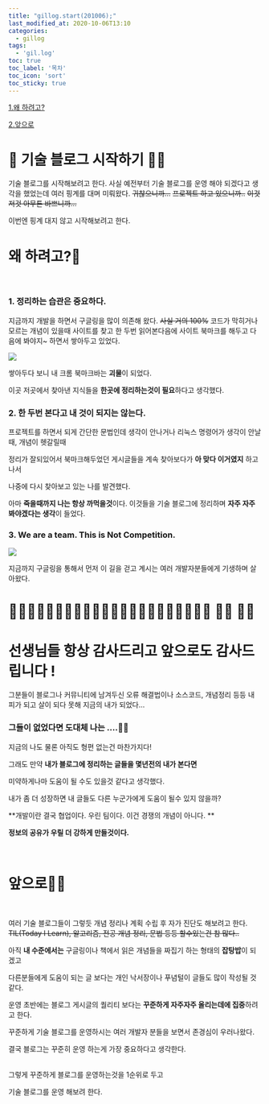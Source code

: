 ```yaml
---
title: "gillog.start(201006);"
last_modified_at: 2020-10-06T13:10
categories: 
  - gillog
tags: 
  - 'gil.log'
toc: true
toc_label: '목차'
toc_icon: 'sort'
toc_sticky: true
---
```


[1.왜 하려고?](#왜-하려고)

[2.앞으로](#앞으로)
<br/>

# 🚶‍ 기술 블로그 시작하기  🏃‍♂️


기술 블로그를 시작해보려고 한다.
사실 예전부터 기술 블로그를 운영 해야 되겠다고 생각을 했었는데
여러 핑계를 대며 미뤄왔다.
~~귀찮으니까...~~ ~~프로젝트 하고 있으니까..~~ ~~이것저것 아무튼 바쁘니까...~~


이번엔 핑계 대지 않고 시작해보려고 한다.

# 왜 하려고?🤔
<br/>

### 1. 정리하는 습관은 중요하다.

지금까지 개발을 하면서 구글링을 많이 의존해 왔다. ~~사실 거의 100%~~
코드가 막히거나 모르는 개념이 있을때 사이트를 찾고
한 두번 읽어본다음에 사이트 북마크를 해두고 
다음에 봐야지~ 하면서 쌓아두고 있었다.


![](https://images.velog.io/images/gillog/post/80126867-2696-405f-990d-82417aad70e8/1.png)

쌓아두다 보니 내 크롬 북마크바는 **괴물**이 되었다.


이곳 저곳에서 찾아낸 지식들을 **한곳에 정리하는것이 필요**하다고 생각했다.
<br/>

### 2. 한 두번 본다고 내 것이 되지는 않는다.

프로젝트를 하면서 되게 간단한 문법인데 생각이 안나거나
리눅스 명령어가 생각이 안날때, 개념이 헷갈릴때


정리가 잘되있어서 북마크해두었던 게시글들을 
계속 찾아보다가 **아 맞다 이거였지** 하고나서 

나중에 다시 찾아보고 있는 나를 발견했다.

아마 **죽을때까지 나는 항상 까먹을것**이다.
이것들을 기술 블로그에 정리하며 
**자주 자주 봐야겠다는 생각**이 들었다.
<br/>

### 3. We are a team. This is Not Competition.


![](https://images.velog.io/images/gillog/post/fd13bb7a-ddf6-40b6-ac3b-8cbf58b9f711/20471_8220_025.jpg)


지금까지 구글링을 통해서 먼저 이 길을 걷고 계시는 여러 개발자분들에게 기생하며 살아왔다.
# 🙇‍♂️🙇‍♂️🙇‍♂️🙇‍♂️🙇‍♂️🙇‍♂️🙇‍♂️🙇‍♂️🙇‍♂️🙇‍♂️🙇‍♂️ 🙇‍♂️ 🙇‍♂️ 

# 선생님들 항상 감사드리고 앞으로도 감사드립니다 !



그분들이 블로그나 커뮤니티에 남겨두신 오류 해결법이나 소스코드, 개념정리 등등
내 피가 되고 살이 되다 못해 지금의 내가 되었다...
### 그들이 없었다면 도대체 나는 ....🤦‍♂️

지금의 나도 물론 아직도 형편 없는건 마찬가지다!

그래도 만약 **내가 블로그에 정리하는 글들을 몇년전의 내가 본다면**

미약하게나마 도움이 될 수도 있을것 같다고 생각했다.

내가 좀 더 성장하면 내 글들도 다른 누군가에게 도움이 될수 있지 않을까?
<br/>

**개발이란 결국 협업이다. 우린 팀이다. 이건 경쟁의 개념이 아니다. **

**정보의 공유가 우릴 더 강하게 만들것이다.**

<br/>

# 앞으로🐱‍🏍
<br/>

여러 기술 블로그들이 그렇듯 개념 정리나 계획 수립 후 자가 진단도 해보려고 한다. 
~~TIL(Today I Learn), 알고리즘, 전공 개념 정리, 문법 등등 할수있는건 참 많다..~~

아직 **내 수준에서는** 구글링이나 책에서 읽은 개념들을 짜집기 하는 형태의 **잡탕밥**이 되겠고

다른분들에게 도움이 되는 글 보다는 개인 낙서장이나 푸념털이 글들도 많이 작성될 것 같다.

운영 초반에는 블로그 게시글의 퀄리티 보다는 **꾸준하게 자주자주 올리는데에 집중**하려고 한다.
<br/>

꾸준하게 기술 블로그를 운영하시는 여러 개발자 분들을 보면서 존경심이 우러나왔다.

결국 블로그는 꾸준히 운영 하는게 가장 중요하다고 생각한다.

<br/>
그렇게 꾸준하게 블로그를 운영하는것을 1순위로 두고 

기술 블로그를 운영 해보려 한다.